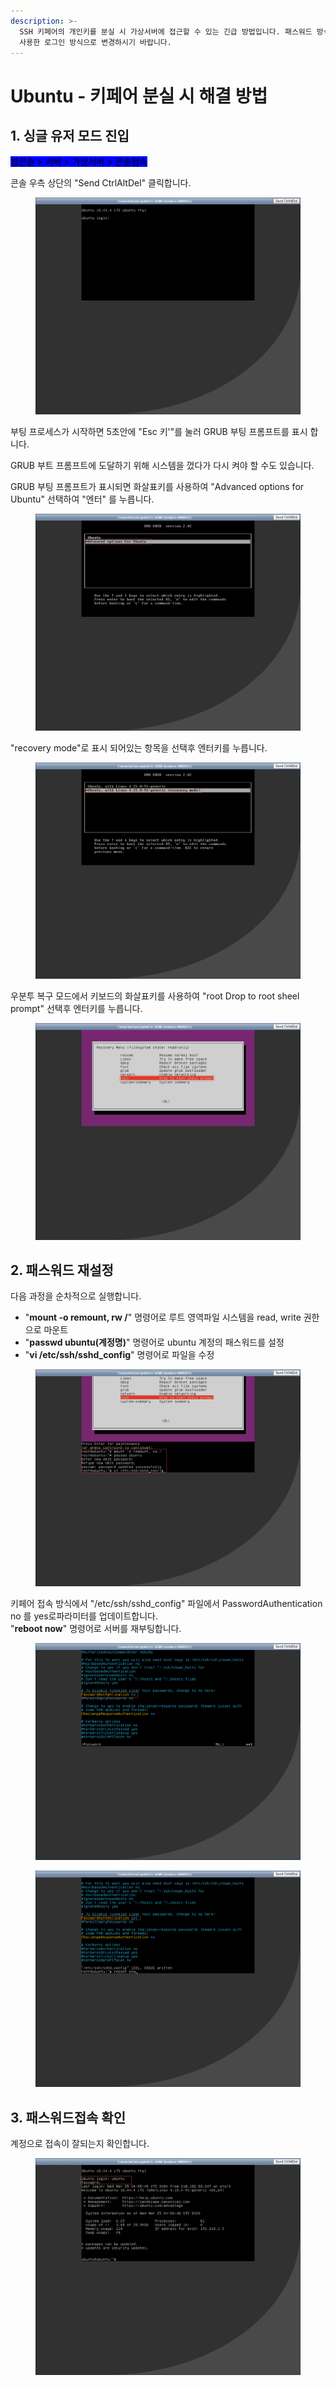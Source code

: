 ```yaml
---
description: >-
  SSH 키페어의 개인키를 분실 시 가상서버에 접근할 수 있는 긴급 방법입니다. 패스워드 방식은 보안상 취약하오니 작업완료 후 SSH 키페어를
  사용한 로그인 방식으로 변경하시기 바랍니다.
---
```


# Ubuntu - 키페어 분실 시 해결 방법

## 1. 싱글 유저 모드 진입

<mark style="background-color:blue;">웹콘솔 > 서버 > 가상서버 > 콘솔접속</mark>

콘솔 우측 상단의 "Send CtrlAltDel" 클릭합니다.

<figure><img src="../../.gitbook/assets/image (7).png" alt=""><figcaption></figcaption></figure>

부팅 프로세스가 시작하면 5초안에 "Esc 키'"를 눌러 GRUB 부팅 프롬프트를 표시 합니다.

GRUB 부트 프롬프트에 도달하기 위해 시스템을 껐다가 다시 켜야 할 수도 있습니다.

GRUB 부팅 프롬프트가 표시되면 화살표키를 사용하여 "Advanced options for Ubuntu" 선택하여 "엔터" 를 누릅니다.

<figure><img src="../../.gitbook/assets/image (1).png" alt=""><figcaption></figcaption></figure>

"recovery mode"로 표시 되어있는 항목을 선택후 엔터키를 누릅니다.

<figure><img src="../../.gitbook/assets/image (2).png" alt=""><figcaption></figcaption></figure>

우분투 복구 모드에서 키보드의 화살표키를 사용하여 "root Drop to root sheel prompt" 선택후 엔터키를 누릅니다.

<figure><img src="../../.gitbook/assets/image (25).png" alt=""><figcaption></figcaption></figure>







## 2. 패스워드 재설정

다음  과정을 순차적으로 실행합니다.  &#x20;

* "**mount -o remount, rw /**" 명령어로 루트 영역파일 시스템을 read, write 권한으로  마운트
* "**passwd ubuntu(계정명)**" 명령어로 ubuntu 계정의 패스워드를 설정
* "**vi /etc/ssh/sshd\_config**" 명령어로 파일을 수정

<figure><img src="../../.gitbook/assets/image (17).png" alt=""><figcaption></figcaption></figure>

키페어 접속 방식에서 "/etc/ssh/sshd\_config" 파일에서 PasswordAuthentication no 를 yes로파라미터를 업데이트합니다.\
"**reboot now**" 명령어로 서버를 재부팅합니다.

<figure><img src="../../.gitbook/assets/image (6).png" alt=""><figcaption></figcaption></figure>

<figure><img src="../../.gitbook/assets/image (13).png" alt=""><figcaption></figcaption></figure>







## 3. 패스워드접속 확인

계정으로 접속이 잘되는지 확인합니다.

<figure><img src="../../.gitbook/assets/image (3).png" alt=""><figcaption></figcaption></figure>
